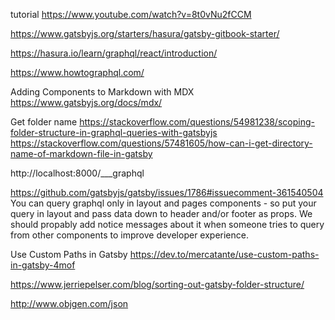 tutorial https://www.youtube.com/watch?v=8t0vNu2fCCM

https://www.gatsbyjs.org/starters/hasura/gatsby-gitbook-starter/

https://hasura.io/learn/graphql/react/introduction/

https://www.howtographql.com/

Adding Components to Markdown with MDX
https://www.gatsbyjs.org/docs/mdx/


Get folder name 
https://stackoverflow.com/questions/54981238/scoping-folder-structure-in-graphql-queries-with-gatsbyjs
https://stackoverflow.com/questions/57481605/how-can-i-get-directory-name-of-markdown-file-in-gatsby

http://localhost:8000/___graphql


https://github.com/gatsbyjs/gatsby/issues/1786#issuecomment-361540504
You can query graphql only in layout and pages components - so put your query in layout and pass data down to header and/or footer as props.
We should propably add notice messages about it when someone tries to query from other components to improve developer experience.

Use Custom Paths in Gatsby
https://dev.to/mercatante/use-custom-paths-in-gatsby-4mof

https://www.jerriepelser.com/blog/sorting-out-gatsby-folder-structure/


http://www.objgen.com/json